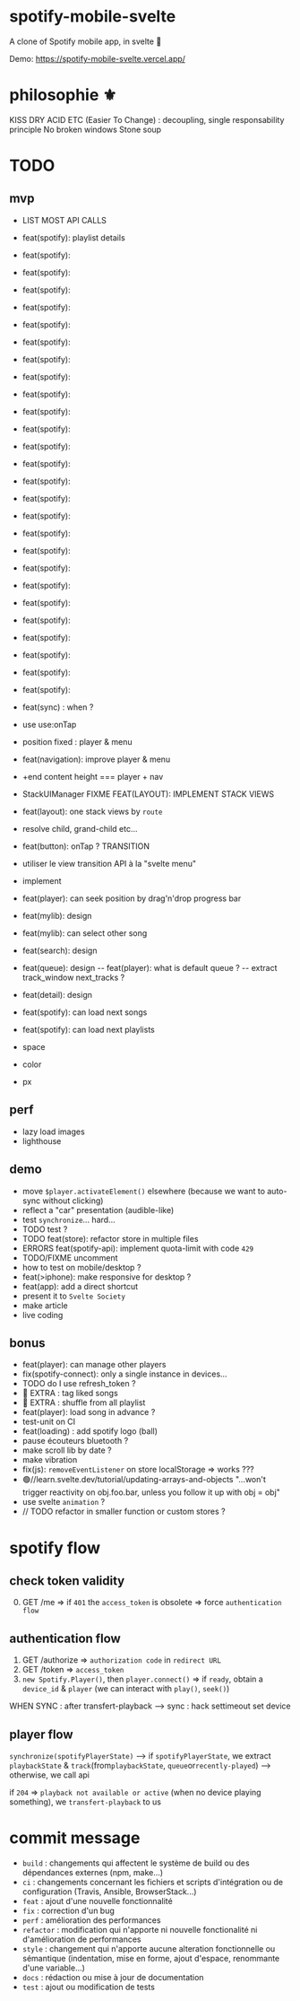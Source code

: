 # spotify-mobile-svelte

A clone of Spotify mobile app, in svelte 🚀

Demo: https://spotify-mobile-svelte.vercel.app/

# philosophie ⚜️

KISS
DRY
ACID
ETC (Easier To Change) : decoupling, single responsability principle
No broken windows
Stone soup

# TODO

## mvp

- LIST MOST API CALLS
- feat(spotify): playlist details
- feat(spotify):
- feat(spotify):
- feat(spotify):
- feat(spotify):
- feat(spotify):
- feat(spotify):
- feat(spotify):
- feat(spotify):
- feat(spotify):
- feat(spotify):
- feat(spotify):
- feat(spotify):
- feat(spotify):
- feat(spotify):
- feat(spotify):
- feat(spotify):
- feat(spotify):
- feat(spotify):
- feat(spotify):
- feat(spotify):
- feat(spotify):
- feat(spotify):
- feat(spotify):
- feat(spotify):
- feat(spotify):
- feat(spotify):

- feat(sync) : when ?

- use use:onTap
- position fixed : player & menu
- feat(navigation): improve player & menu
- +end content height === player + nav
- StackUIManager FIXME
  FEAT(LAYOUT): IMPLEMENT STACK VIEWS
- feat(layout): one stack views by `route`
- resolve child, grand-child etc...
- feat(button): onTap ?
  TRANSITION
- utiliser le view transition API à la "svelte menu"
- implement <ProgressBar>
- feat(player): can seek position by drag'n'drop progress bar

- feat(mylib): design
- feat(mylib): can select other song
- feat(search): design
- feat(queue): design
  -- feat(player): what is default queue ?
  -- extract track_window next_tracks ?
- feat(detail): design

- feat(spotify): can load next songs
- feat(spotify): can load next playlists

- space
- color
- px

## perf

- lazy load images
- lighthouse

## demo

- move `$player.activateElement()` elsewhere (because we want to auto-sync without clicking)
- reflect a "car" presentation (audible-like)
- test `synchronize`... hard...
- TODO test ?
- TODO feat(store): refactor store in multiple files
- ERRORS feat(spotify-api): implement quota-limit with code `429`
- TODO/FIXME uncomment
- how to test on mobile/desktop ?
- feat(>iphone): make responsive for desktop ?
- feat(app): add a direct shortcut
- present it to `Svelte Society`
- make article
- live coding

## bonus

- feat(player): can manage other players
- fix(spotify-connect): only a single instance in devices...
- TODO do I use refresh_token ?
- 🚀 EXTRA : tag liked songs
- 🚀 EXTRA : shuffle from all playlist
- feat(player): load song in advance ?
- test-unit on CI
- feat(loading) : add spotify logo (ball)
- pause écouteurs bluetooth ?
- make scroll lib by date ?
- make vibration
- fix(js): `removeEventListener` on store localStorage => works ???
- 🟢//learn.svelte.dev/tutorial/updating-arrays-and-objects
  "...won't trigger reactivity on obj.foo.bar, unless you follow it up with obj = obj"
- use svelte `animation` ?
- // TODO refactor in smaller function or custom stores ?

# spotify flow

## check token validity

0. GET /me => if `401` the `access_token` is obsolete
   => force `authentication flow`

## authentication flow

1. GET /authorize => `authorization code` in `redirect URL`
2. GET /token => `access_token`
3. `new Spotify.Player()`, then `player.connect()` => if `ready`, obtain a `device_id` & `player` (we can interact with `play()`, `seek()`)

WHEN SYNC :
after transfert-playback
--> sync : hack settimeout set device

## player flow

`synchronize(spotifyPlayerState)`
--> if `spotifyPlayerState`, we extract `playbackState` & `track`(from`playbackState`, `queue`or`recently-played`)
--> otherwise, we call api

if `204` => `playback not available or active` (when no device playing something), we `transfert-playback` to us

# commit message

- `build` : changements qui affectent le système de build ou des dépendances externes (npm, make...)
- `ci` : changements concernant les fichiers et scripts d'intégration ou de configuration (Travis, Ansible, BrowserStack...)
- `feat` : ajout d'une nouvelle fonctionnalité
- `fix` : correction d'un bug
- `perf` : amélioration des performances
- `refactor` : modification qui n'apporte ni nouvelle fonctionalité ni d'amélioration de performances
- `style` : changement qui n'apporte aucune alteration fonctionnelle ou sémantique (indentation, mise en forme, ajout d'espace, renommante d'une variable...)
- `docs` : rédaction ou mise à jour de documentation
- `test` : ajout ou modification de tests
